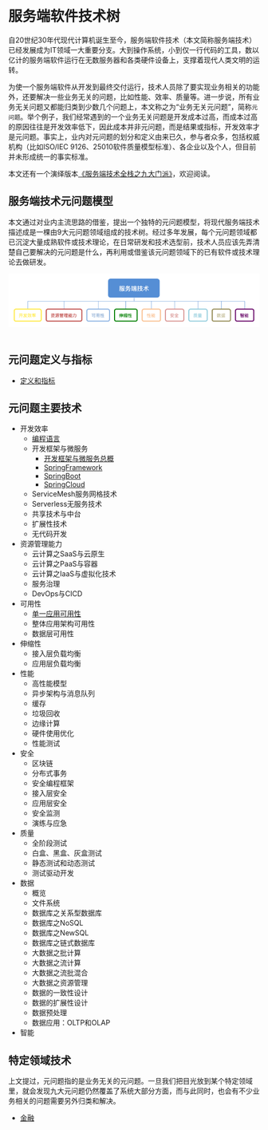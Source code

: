 # 服务端软件技术树

自20世纪30年代现代计算机诞生至今，服务端软件技术（本文简称服务端技术）已经发展成为IT领域一大重要分支。大到操作系统，小到仅一行代码的工具，数以亿计的服务端软件运行在无数服务器和各类硬件设备上，支撑着现代人类文明的运转。

为使一个服务端软件从开发到最终交付运行，技术人员除了要实现业务相关的功能外，还要解决一些业务无关的问题，比如性能、效率、质量等。进一步说，所有业务无关问题又都能归类到少数几个问题上，本文称之为“业务无关元问题”，简称`元问题`。举个例子，我们经常遇到的一个业务无关问题是开发成本过高，而成本过高的原因往往是开发效率低下，因此成本并非元问题，而是结果或指标，开发效率才是元问题。事实上，业内对元问题的划分和定义由来已久，参与者众多，包括权威机构（比如ISO/IEC 9126、25010软件质量模型标准）、各企业以及个人，但目前并未形成统一的事实标准。

本文还有一个演绎版本[《服务端技术全栈之九大门派》](https://www.jianshu.com/p/1303d81b7451)，欢迎阅读。

## 服务端技术元问题模型

本文通过对业内主流思路的借鉴，提出一个独特的元问题模型，将现代服务端技术描述成是一棵由9大元问题领域组成的技术树。经过多年发展，每个元问题领域都已沉淀大量成熟软件或技术理论，在日常研发和技术选型前，技术人员应该先弄清楚自己要解决的元问题是什么，再利用或借鉴该元问题领域下的已有软件或技术理论去做研发。

<div align="center">
    <a href="img/server-tech-tree-model.png"> <img src="img/server-tech-tree-model.png"></a>
</div>
<br>

## 元问题定义与指标
* [定义和指标](元问题定义和指标/定义和指标.md)

## 元问题主要技术
* 开发效率
    * [编程语言](元问题主要技术/开发效率/编程语言.md)
    * 开发框架与微服务
	    * [开发框架与微服务总概](元问题主要技术/开发效率/开发框架与微服务/开发框架与微服务总概.md)
	    * [SpringFramework](元问题主要技术/开发效率/开发框架与微服务/SpringFramework.md)
	    * [SpringBoot](元问题主要技术/开发效率/开发框架与微服务/SpringBoot.md)
	    * [SpringCloud](元问题主要技术/开发效率/开发框架与微服务/SpringCloud.md)
    * ServiceMesh服务网格技术
    * Serverless无服务技术
    * 共享技术与中台
    * 扩展性技术
    * 无代码开发
* 资源管理能力
    * 云计算之SaaS与云原生
    * 云计算之PaaS与容器
    * 云计算之IaaS与虚拟化技术
    * 服务治理
    * DevOps与CICD
* 可用性
    * [单一应用可用性](元问题主要技术/可用性/单一应用可用性.md)
    * 整体应用架构可用性
    * 数据层可用性
* 伸缩性
    * 接入层负载均衡
    * 应用层负载均衡
* 性能
    * 高性能模型
    * 异步架构与消息队列
    * 缓存
    * 垃圾回收
    * 边缘计算
    * 硬件使用优化
    * 性能测试
* 安全
    * 区块链
    * 分布式事务
    * 安全编程框架
    * 接入层安全
    * 应用层安全
    * 安全监测
    * 演练与应急
* 质量
    * 全阶段测试
    * 白盒、黑盒、灰盒测试
    * 静态测试和动态测试
    * 测试驱动开发
* 数据
    * 概览
    * 文件系统
    * 数据库之关系型数据库
    * 数据库之NoSQL
    * 数据库之NewSQL
    * 数据库之链式数据库
    * 大数据之批计算
    * 大数据之流计算
    * 大数据之流批混合
    * 大数据之资源管理
    * 数据的一致性设计
    * 数据的扩展性设计
    * 数据预处理
    * 数据应用：OLTP和OLAP
* 智能

## 特定领域技术

上文提过，元问题指的是业务无关的元问题。一旦我们把目光放到某个特定领域里，就会发现九大元问题仍然覆盖了系统大部分方面，而与此同时，也会有不少业务相关的问题需要另外归类和解决。

* [金融](特定领域技术/金融.md)
